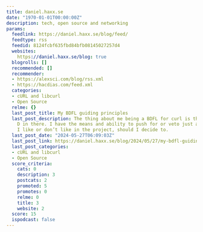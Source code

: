 ```yaml
---
title: daniel.haxx.se
date: "1970-01-01T00:00:00Z"
description: tech, open source and networking
params:
  feedlink: https://daniel.haxx.se/blog/feed/
  feedtype: rss
  feedid: 8124fcbf635fbd84bfb08145027257d4
  websites:
    https://daniel.haxx.se/blog: true
  blogrolls: []
  recommended: []
  recommender:
  - https://alexsci.com/blog/rss.xml
  - https://hacdias.com/feed.xml
  categories:
  - cURL and libcurl
  - Open Source
  relme: {}
  last_post_title: My BDFL guiding principles
  last_post_description: The thing about me being a BDFL for curl is that it has the
    D in there. I have the means and ability to push for or veto just about anything
    I like or don’t like in the project, should I decide to.
  last_post_date: "2024-05-27T06:09:03Z"
  last_post_link: https://daniel.haxx.se/blog/2024/05/27/my-bdfl-guiding-principles/
  last_post_categories:
  - cURL and libcurl
  - Open Source
  score_criteria:
    cats: 0
    description: 3
    postcats: 2
    promoted: 5
    promotes: 0
    relme: 0
    title: 3
    website: 2
  score: 15
  ispodcast: false
---
```

